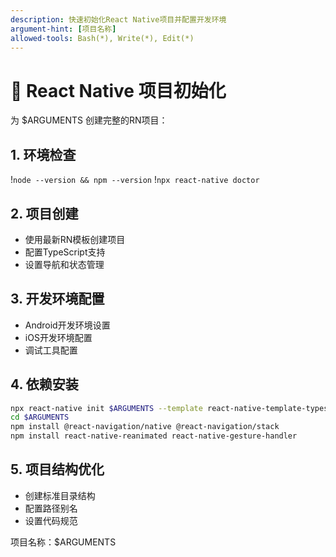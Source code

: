 ```yaml
---
description: 快速初始化React Native项目并配置开发环境
argument-hint: [项目名称]
allowed-tools: Bash(*), Write(*), Edit(*)
---
```


# 🚀 React Native 项目初始化

为 $ARGUMENTS 创建完整的RN项目：

## 1. 环境检查
!`node --version && npm --version`
!`npx react-native doctor`

## 2. 项目创建
- 使用最新RN模板创建项目
- 配置TypeScript支持
- 设置导航和状态管理

## 3. 开发环境配置
- Android开发环境设置
- iOS开发环境配置
- 调试工具配置

## 4. 依赖安装
```bash
npx react-native init $ARGUMENTS --template react-native-template-typescript
cd $ARGUMENTS
npm install @react-navigation/native @react-navigation/stack
npm install react-native-reanimated react-native-gesture-handler
```

## 5. 项目结构优化
- 创建标准目录结构
- 配置路径别名
- 设置代码规范

项目名称：$ARGUMENTS